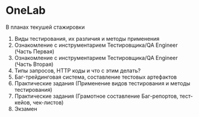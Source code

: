 # OneLab
В планах текушей стажировки
1. Виды тестирования, их различия и методы применения
2. Ознакомление с инструментарием Тестировщика/QA Engineer (Часть Первая)
3. Ознакомление с инструментарием Тестировщика/QA Engineer (Часть Вторая)
4. Типы запросов, HTTP коды и что с этим делать?
5. Баг-трейдинговая система, составление тестовых артефактов
6. Практические задания (Применение видов тестирования и методы тестирования)
7. Практические задания (Грамотное составление Баг-репортов, тест-кейов, чек-листов)
8. Экзамен
